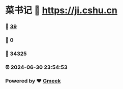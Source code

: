 # 菜书记 :link: https://ji.cshu.cn 
### :page_facing_up: [39](https://ji.cshu.cn/tag.html) 
### :speech_balloon: 0 
### :hibiscus: 34325 
### :alarm_clock: 2024-06-30 23:54:53 
### Powered by :heart: [Gmeek](https://github.com/Meekdai/Gmeek)
